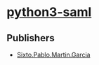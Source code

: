 # [python3-saml](https://pypi.org/project/python3-saml)



## Publishers
- [Sixto.Pablo.Martin.Garcia](https://pypi.org/user/Sixto.Pablo.Martin.Garcia)

